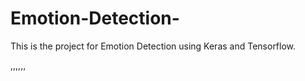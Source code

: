 # Emotion-Detection-
This is the project for Emotion Detection using Keras and Tensorflow.


,,,,,,
